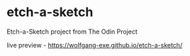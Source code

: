 # etch-a-sketch
Etch-a-Sketch project from The Odin Project


live preview - https://wolfgang-exe.github.io/etch-a-sketch/
